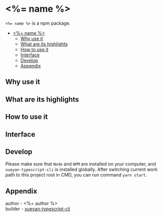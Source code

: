 # <%= name %>

`<%= name %>` is a npm package.  

- [<%= name %>](<% print('#'+name) %>)
  - [Why use it](#why-use-it)
  - [What are its highlights](#what-are-its-highlights)
  - [How to use it](#how-to-use-it)
  - [Interface](#interface)
  - [Develop](#develop)
  - [Appendix](#appendix)

## Why use it

## What are its highlights

## How to use it

## Interface

## Develop

Please make sure that `Node` and `NPM` are installed on your computer, and `xueyan-typescript-cli` is installed globally. After switching current work path to this project root in CMD, you can run command `yarn start`.

## Appendix

author - <%= author %>  
builder - [xueyan-typescript-cli](https://github.com/xueyan-site/xueyan-typescript-cli)  
